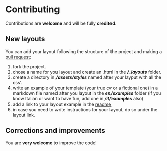 # Contributing

Contributions are **welcome** and will be fully **credited**.

## New layouts

You can add your layout following the structure of the project and making a [pull request](https://github.com/bibizio/cv/pulls):

1. fork the project.
2. chose a name for you layout and create an .html in the **_/\_layouts_** folder.
3. create a directory in **_/assets/styles_** named after your layput with all the css'.
4. write an example of your template (your true cv or a fictional one) in a markdown file named after you layout in the **_en/examples_** folder (if you know Italian or want to have fun, add one in **_/it/examples_** also)
5. add a link to your layout example in the [readme](README.md)
6. in case you need to write instructions for your layout, do so under the layout link.

## Corrections and improvements

You are **very welcome** to improve the code!
